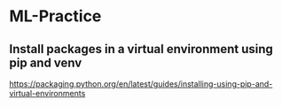 # ML-Practice

## Install packages in a virtual environment using pip and venv
https://packaging.python.org/en/latest/guides/installing-using-pip-and-virtual-environments
